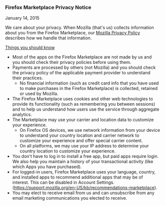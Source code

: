 ### Firefox Marketplace Privacy Notice
January 14, 2015

We care about your privacy. When Mozilla (that's us) collects information about you from the Firefox Marketplace, our [Mozilla Privacy Policy](https://www.mozilla.org/privacy/) describes how we handle that information.

<u>Things you should know</u>

- Most of the apps on the Firefox Marketplace are not made by us and you should check their privacy policies before using them.
- Payments are processed by others (not Mozilla) and you should check the privacy policy of the applicable payment provider to understand their practices.
  - No financial information (such as credit card info that you have used to make purchases in the Firefox Marketplace) is collected, retained or used by Mozilla.
- The Firefox Marketplace uses cookies and other web technologies to provide its functionality (such as remembering you between sessions) and to help us understand how users use the service through aggregate analytics.
- The Marketplace may use your carrier and location data to customize your experience.
  - On Firefox OS devices, we use network information from your device to understand your country location and carrier network to customize your experience and offer special carrier content.
  - On all platforms, we may use your IP address to determine your country location to customize your experience.
- You don't have to log in to install a free app, but paid apps require login. We also help you maintain a history of your transactional activity (like which Apps you have purchased).
- For logged-in users, Firefox Marketplace uses your language, country, and installed apps to recommend additional apps that may be of interest.  This can be disabled in Account Settings.  <Learn More>(https://support.mozilla.org/en-US/kb/recommendations-marketplace).
- You may elect to receive email from us and can unsubscribe from any email marketing communications you elected to receive.
